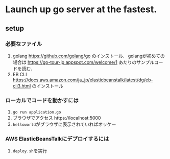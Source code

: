 # Launch up go server at the fastest.

## setup
### 必要なファイル
1. golang https://github.com/golang/go のインストール.
   golangが初めての場合は https://go-tour-jp.appspot.com/welcome/1 あたりのサンプルコードを読む.
2. EB CLI https://docs.aws.amazon.com/ja_jp/elasticbeanstalk/latest/dg/eb-cli3.html のインストール

### ローカルでコードを動かすには
1. ```go run application.go```
1. ブラウザでアクセス https://localhost:5000
1. `helloworld`がブラウザに表示されていればオッケー

### AWS ElasticBeansTalkにデプロイするには
1. `deploy.sh`を実行